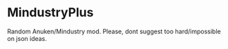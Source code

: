 # MindustryPlus
Random Anuken/Mindustry mod.
Please, dont suggest too hard/impossible on json ideas.
